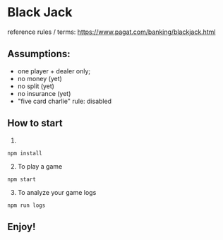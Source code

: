 # Black Jack

reference rules / terms: https://www.pagat.com/banking/blackjack.html

## Assumptions:

- one player + dealer only;
- no money (yet)
- no split (yet)
- no insurance (yet)
- "five card charlie" rule: disabled

## How to start

1.
```
npm install
```

2. To play a game
```
npm start
```

3. To analyze your game logs
```
npm run logs
```

## Enjoy!
